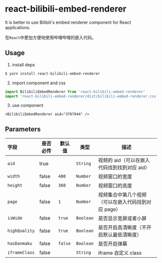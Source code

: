 # react-bilibili-embed-renderer

It is better to use Bilibili's embed renderer component for React applications.

在`React`中更加方便地使用哔哩哔哩的嵌入代码。

## Usage

1. install deps

```sh
$ yarn install react-bilibili-embed-renderer
```

2. import component and css

```ts
import BilibiliEmbedRenderer from 'react-bilibili-embed-renderer'
import 'react-bilibili-embed-renderer/dist/bilibili-embed-renderer.css'
```

3. use component

```tsx
<BilibiliEmbedRenderer aid="3787944" />
```

## Parameters

| 字段          | 是否必传 | 默认值  | 类型      | 描述                                                 |
| :------------ | -------- | ------- | --------- | ---------------------------------------------------- |
| `aid`         | true     |         | `String`  | 视频的 aid（可以在嵌入代码找到找到对应 aid）         |
| `width`       | false    | `480`   | `Number`  | 视频窗口的宽度                                       |
| `height`      | false    | `360`   | `Number`  | 视频窗口的高度                                       |
| `page`        | false    | `1`     | `Number`  | 视频集合中第几个视频 （可以在嵌入代码找到对应 page） |
| `isWide`      | false    | `true`  | `Boolean` | 是否显示宽屏或者小屏                                 |
| `highQuality` | false    | `true`  | `Boolean` | 是否开启高清晰度（不开启默认最低清晰度）             |
| `hasDanmaku`  | false    | `false` | `Boolean` | 是否开启弹幕                                         |
| `iframeClass` | false    |         | `String`  | iframe 自定义 class                                  |
